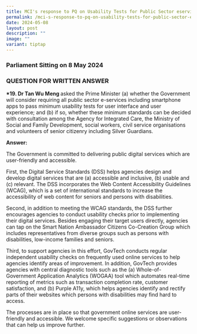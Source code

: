 ```yaml
---
title: MCI's response to PQ on Usability Tests for Public Sector eservices
permalink: /mci-s-response-to-pq-on-usability-tests-for-public-sector-eservices/
date: 2024-05-08
layout: post
description: ""
image: ""
variant: tiptap
---
```

<h3>Parliament Sitting on 8 May 2024</h3>
<h3>QUESTION FOR WRITTEN ANSWER</h3>
<p><strong>*19. Dr Tan Wu Meng </strong>asked the Prime Minister (a) whether
the Government will consider requiring all public sector e-services including
smartphone apps to pass minimum usability tests for user interface and
user experience; and (b) if so, whether these minimum standards can be
decided with consultation among the Agency for Integrated Care, the Ministry
of Social and Family Development, social workers, civil service organisations
and volunteers of senior citizenry including Silver Guardians.</p>
<p><strong>Answer:&nbsp;&nbsp;</strong>
</p>
<p>The Government is committed to delivering public digital services which
are user-friendly and accessible.</p>
<p>First, the Digital Service Standards (DSS) helps agencies design and develop
digital services that are (a) accessible and inclusive, (b) usable and
(c) relevant. The DSS incorporates the Web Content Accessibility Guidelines
(WCAG), which is a set of international standards to increase the accessibility
of web content for seniors and persons with disabilities.</p>
<p>Second, in addition to meeting the WCAG standards, the DSS further encourages
agencies to conduct usability checks prior to implementing their digital
services. Besides engaging their target users directly, agencies can tap
on the Smart Nation Ambassador Citizens Co-Creation Group which includes
representatives from diverse groups such as persons with disabilities,
low-income families and seniors.</p>
<p>Third, to support agencies in this effort, GovTech conducts regular independent
usability checks on frequently used online services to help agencies identify
areas of improvement. In addition, GovTech provides agencies with central
diagnostic tools such as the (a) Whole-of-Government Application Analytics
(WOGAA) tool which automates real-time reporting of metrics such as transaction
completion rate, customer satisfaction, and (b) Purple A11y, which helps
agencies identify and rectify parts of their websites which persons with
disabilities may find hard to access.</p>
<p>The processes are in place so that government online services are user-friendly
and accessible. We welcome specific suggestions or observations that can
help us improve further.</p>